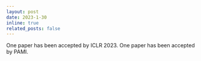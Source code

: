 ```yaml
---
layout: post
date: 2023-1-30
inline: true
related_posts: false
---
```


One paper has been accepted by ICLR 2023. One paper has been accepted by PAMI.
